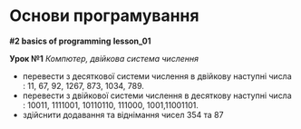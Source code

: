 # Основи програмування
**#2 basics of programming**
**lesson_01**

**Урок №1**
*Компютер, двійкова система числення*
* перевести з десяткової системи числення в двійкову наступні числа : 11, 67, 92, 1267, 873, 1034, 789.  
* перевести з двійкової системи числення в десяткову наступні числа : 10011, 1111001, 10110110, 111000, 1001,11001101.  
* здійснити додавання та віднімання чисел 354 та 87
